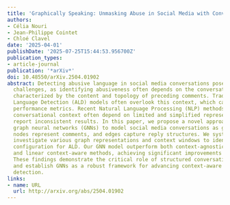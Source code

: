 ```yaml
---
title: 'Graphically Speaking: Unmasking Abuse in Social Media with Conversation Insights'
authors:
- Célia Nouri
- Jean-Philippe Cointet
- Chloé Clavel
date: '2025-04-01'
publishDate: '2025-07-25T15:44:53.956700Z'
publication_types:
- article-journal
publication: '*arXiv*'
doi: 10.48550/arXiv.2504.01902
abstract: Detecting abusive language in social media conversations poses significant
  challenges, as identifying abusiveness often depends on the conversational context,
  characterized by the content and topology of preceding comments. Traditional Abusive
  Language Detection (ALD) models often overlook this context, which can lead to unreliable
  performance metrics. Recent Natural Language Processing (NLP) methods that integrate
  conversational context often depend on limited and simplified representations, and
  report inconsistent results. In this paper, we propose a novel approach that utilize
  graph neural networks (GNNs) to model social media conversations as graphs, where
  nodes represent comments, and edges capture reply structures. We systematically
  investigate various graph representations and context windows to identify the optimal
  configuration for ALD. Our GNN model outperform both context-agnostic baselines
  and linear context-aware methods, achieving significant improvements in F1 scores.
  These findings demonstrate the critical role of structured conversational context
  and establish GNNs as a robust framework for advancing context-aware abusive language
  detection.
links:
- name: URL
  url: http://arxiv.org/abs/2504.01902
---
```

